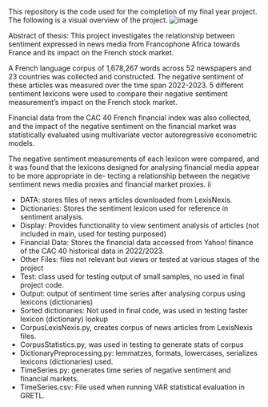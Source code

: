 This repository is the code used for the completion of my final year project. The following is a visual overview of the project.
![image](https://github.com/jmcinern/CapstoneProject/assets/72273070/60b1a4ea-b2cd-4e2a-9109-71b0feb94f4f)


Abstract of thesis:
This project investigates the relationship between sentiment expressed in news media from
Francophone Africa towards France and its impact on the French stock market.

A French language corpus of 1,678,267 words across 52 newspapers and 23 countries was
collected and constructed. The negative sentiment of these articles was measured over the
time span 2022-2023. 5 different sentiment lexicons were used to compare their negative
sentiment measurement’s impact on the French stock market.

Financial data from the CAC 40 French financial index was also collected, and the impact of
the negative sentiment on the financial market was statistically evaluated using multivariate
vector autoregressive econometric models.

The negative sentiment measurements of each lexicon were compared, and it was found
that the lexicons designed for analysing financial media appear to be more appropriate in de-
tecting a relationship between the negative sentiment news media proxies and financial market
proxies.
ii


- DATA: stores files of news articles downloaded from LexisNexis.
- Dictionaries: Stores the sentiment lexicon used for reference in sentiment analysis.
- Display: Provides functionality to view sentiment analysis of articles (not included in main, used for testing purposed)
- Financial Data: Stores the financial data accessed from Yahoo! finance of the CAC 40 historical data in 2022/2023.
- Other Files: files not relevant but views or tested at various stages of the project
- Test: class used for testing output of small samples, no used in final project code.
- Output: output of sentiment time series after analysing corpus using lexicons (dictionaries)
- Sorted dictionaries: Not used in final code, was used in testing faster lexicon (dictionary) lookup
- CorpusLexisNexis.py, creates corpus of news articles from LexisNexis files.
- CorpusStatistics.py, was used in testing to generate stats of corpus
- DictionaryPreprocessing.py: lemmatzes, formats, lowercases, serializes lexicons (dictionaries) used.
- TimeSeries.py: generates time series of negative sentiment and financial markets.
- TimeSeries.csv: File used when running VAR statistical evaluation in GRETL.
